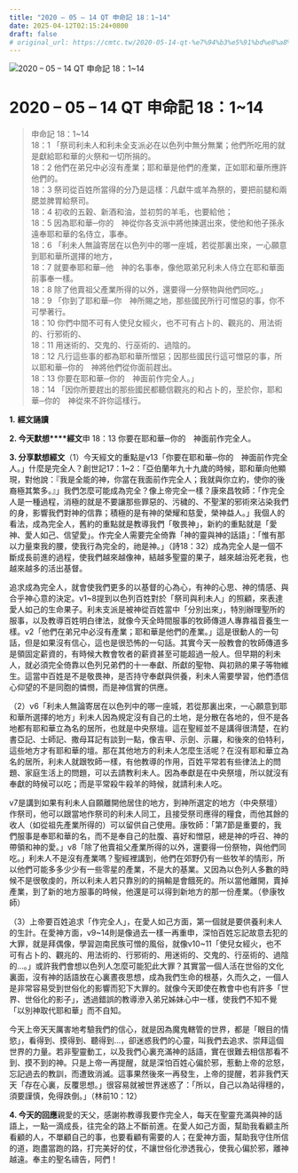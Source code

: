 ```yaml
---
title: "2020 – 05 – 14 QT 申命記 18：1~14"
date: 2025-04-12T02:15:24+0800
draft: false
# original_url: https://cmtc.tw/2020-05-14-qt-%e7%94%b3%e5%91%bd%e8%a8%98-18%ef%bc%9a114
---
```


![2020 – 05 – 14 QT 申命記 18：1\~14](/images/qt.jpg   "2020 – 05 – 14 QT 申命記 18：1\~14")

# 2020 – 05 – 14 QT 申命記 18：1\~14

> 申命記 18：1\~14  
> 18：1 「祭司利未人和利未全支派必在以色列中無分無業；他們所吃用的就是獻給耶和華的火祭和一切所捐的。  
> 18：2 他們在弟兄中必沒有產業；耶和華是他們的產業，正如耶和華所應許他們的。  
> 18：3 祭司從百姓所當得的分乃是這樣：凡獻牛或羊為祭的，要把前腿和兩腮並脾胃給祭司。  
> 18：4 初收的五穀、新酒和油，並初剪的羊毛，也要給他；  
> 18：5 因為耶和華─你的　神從你各支派中將他揀選出來，使他和他子孫永遠奉耶和華的名侍立，事奉。  
> 18：6 「利未人無論寄居在以色列中的哪一座城，若從那裏出來，一心願意到耶和華所選擇的地方，  
> 18：7 就要奉耶和華─他　神的名事奉，像他眾弟兄利未人侍立在耶和華面前事奉一樣。  
> 18：8 除了他賣祖父產業所得的以外，還要得一分祭物與他們同吃。」  
> 18：9 「你到了耶和華─你　神所賜之地，那些國民所行可憎惡的事，你不可學著行。  
> 18：10 你們中間不可有人使兒女經火，也不可有占卜的、觀兆的、用法術的、行邪術的、  
> 18：11 用迷術的、交鬼的、行巫術的、過陰的。  
> 18：12 凡行這些事的都為耶和華所憎惡；因那些國民行這可憎惡的事，所以耶和華─你的　神將他們從你面前趕出。  
> 18：13 你要在耶和華─你的　神面前作完全人。」  
> 18：14 「因你所要趕出的那些國民都聽信觀兆的和占卜的，至於你，耶和華─你的　神從來不許你這樣行。

**1.** **經文誦讀**

**2. 今天默想****經文**申 18：13 你要在耶和華─你的　神面前作完全人。

**3. 分享默想經文**（1）今天經文的重點是v13「你要在耶和華─你的　神面前作完全人。」什麼是完全人？創世記17：1\~2：「亞伯蘭年九十九歲的時候，耶和華向他顯現，對他說：『我是全能的神，你當在我面前作完全人；我就與你立約，使你的後裔極其繁多。』」我們怎麼可能成為完全？像上帝完全一樣？康來昌牧師：「作完全人是一種過程，消極的就是不要讓那些罪惡的、污穢的、不聖潔的邪術來沾染我們的身，影響我們對神的信靠；積極的是有神的榮耀和慈愛，榮神益人。」我個人的看法，成為完全人，舊約的重點就是教導我們「敬畏神」，新約的重點就是「愛神、愛人如己、信望愛」。作完全人需要完全倚靠「神的靈與神的話語」：「惟有那以力量束我的腰，使我行為完全的，祂是神。」（詩18：32）成為完全人是一個不斷成長前進的過程，使我們越來越像神，結越多聖靈的果子，越來越治死老我，也越來越多的活出基督。

追求成為完全人，就會使我們更多的以基督的心為心，有神的心思、神的情感、與合乎神心意的決定。v1\~8提到以色列百姓對於「祭司與利未人」的照顧，來表達愛人如己的生命果子。利未支派是被神從百姓當中「分別出來」，特別辦理聖所的服事，以及教導百姓明白律法，就像今天全時間服事的牧師傳道人專靠福音養生一樣。v2「他們在弟兄中必沒有產業；耶和華是他們的產業。」這是很動人的一句話，但是如果沒有信心，這也是很恐怖的一句話。其實今天一般教會的牧師傳道多是領固定薪資的，有時候大教會牧者的薪資甚至可能超過一般人。但早期的利未人，就必須完全倚靠以色列兄弟們的十一奉獻、所獻的聖物、與初熟的果子等物維生。這當中百姓是不是敬畏神，是否持守奉獻與供養，利未人需要學習，他們憑信心仰望的不是同胞的憐憫，而是神信實的供應。

（2）v6「利未人無論寄居在以色列中的哪一座城，若從那裏出來，一心願意到耶和華所選擇的地方」利未人因為規定沒有自己的土地，是分散在各地的，但不是各地都有耶和華立為名的居所，也就是中央祭壇。這在聖經並不是講得很清楚，在約書亞記、士師記、撒母耳記有談到一點，像吉甲、示劍、示羅，和後來的伯特利，這些地方才有耶和華的壇。那在其他地方的利未人怎麼生活呢？在沒有耶和華立為名的居所，利未人就跟牧師一樣，有他教導的作用，百姓平常若有些律法上的問題、家庭生活上的問題，可以去請教利未人。因為奉獻是在中央祭壇，所以就沒有奉獻的時候可以吃；而是平常殺牛殺羊的時候，就請利未人吃。

v7是講到如果有利未人自願離開他居住的地方，到神所選定的地方（中央祭壇）作祭司，他可以跟當地作祭司的利未人同工，且接受祭司應得的糧食，而他其餘的收人（如從祖先產業所得的）可以留供自己使用。康牧師：「第7節是重要的，我們服事是奉耶和華的名，而不是奉自己的肚腹、喜好和憎惡，總是神的呼召、神的帶領和神的愛。」v8「除了他賣祖父產業所得的以外，還要得一份祭物，與他們同吃。」利未人不是沒有產業嗎？聖經裡講到，他們在郊野仍有一些牧羊的情形，所以他們可能多多少少有一些零星的產業，不是大的基業。又因為以色列人多數的時候不是很敬虔的，所以利未人若只靠別的的捐輸是會餓死的。所以當他離開，賣掉產業，到了新的地方服事的時候，他還是可以得到新地方的那一份產業。（參康牧師）

（3）上帝要百姓追求「作完全人」，在愛人如己方面，第一個就是要供養利未人的生計。在愛神方面，v9\~14則是像過去一樣一再重申，深怕百姓忘記故意去犯的大罪，就是拜偶像，學習迦南民族可憎的風俗，就像v10\~11「使兒女經火，也不可有占卜的、觀兆的、用法術的、行邪術的、用迷術的、交鬼的、行巫術的、過陰的…。」或許我們會想以色列人怎麼可能犯此大罪？其實當一個人活在世俗的文化裏面，沒有神的話語放在心裏晝夜思想，成為我們生命的根基，久而久之，一個人是非常容易受到世俗化的影響而犯下大罪的。就像今天即使在教會中也有許多「世界、世俗化的影子」，透過錯誤的教導滲入弟兄姊妹心中一樣，使我們不知不覺「以別神取代耶和華」而不自知。

今天上帝天天厲害地考驗我們的信心，就是因為魔鬼轄管的世界，都是「眼目的情慾」，看得到、摸得到、聽得到…，卻迷惑我們的心靈，叫我們去追求、崇拜這個世界的力量。若非聖靈動工，以及我們心裏充滿神的話語，實在很難去相信那看不到、摸不到的神。只是上帝一再提醒，就是深怕百姓心偏於邪，惹動上帝的忿怒，忘記過去的教訓，而遭致消滅。這事果然後來一再發生，上帝的提醒，若非我們天天「存在心裏，反覆思想。」很容易就被世界迷惑了：「所以，自己以為站得穩的，須要謹慎，免得跌倒。」（林前10：12）

**4. 今天的回應**親愛的天父，感謝祢教導我要作完全人，每天在聖靈充滿與神的話語上，一點一滴成長，往完全的路上不斷前進。在愛人如己方面，幫助我看顧主所看顧的人，不單顧自己的事，也要看顧有需要的人；在愛神方面，幫助我守住所信的道，跑盡當跑的路，打完美好的仗，不讓世俗化滲透我心，使我心偏於邪，離神越遠。奉主的聖名禱告，阿們！
